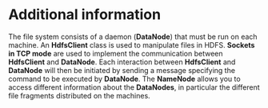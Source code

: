 # Additional information

The file system consists of a daemon (**DataNode**) that must be run on each machine. An **HdfsClient** class is used to manipulate files in HDFS. **Sockets in TCP mode** are used to implement the communication
between **HdfsClient** and **DataNode**. Each interaction between **HdfsClient** and **DataNode** will then be initiated by sending a message specifying the command to be executed by **DataNode**.
The **NameNode** allows you to access different information about the **DataNodes**, in particular the different file fragments distributed on the machines.

